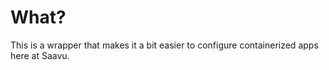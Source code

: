 # What?
This is a wrapper that makes it a bit easier to configure containerized apps here at Saavu.
